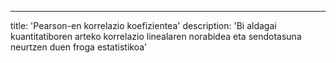 ---
title: 'Pearson-en korrelazio koefizientea'
description: 'Bi aldagai kuantitatiboren arteko korrelazio linealaren norabidea eta sendotasuna neurtzen duen froga estatistikoa'

